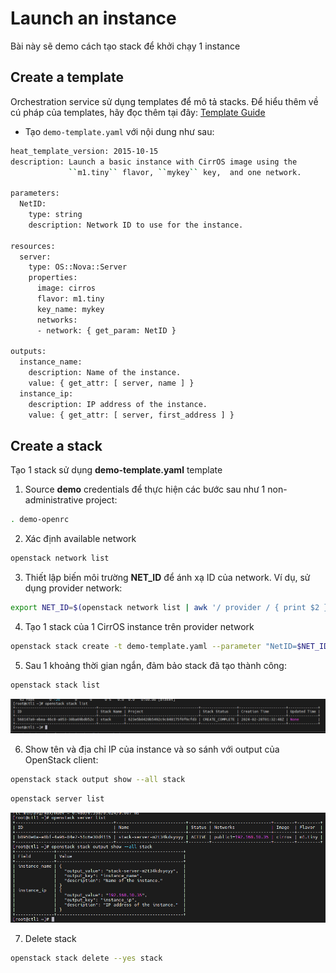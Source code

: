 # Launch an instance

Bài này sẽ demo cách tạo stack để khởi chạy 1 instance

## Create a template

Orchestration service sử dụng templates để mô tả stacks. Để hiểu thêm về cú pháp của templates, hãy đọc thêm tại đây: [Template Guide](https://docs.openstack.org/heat/latest/template_guide/index.html#template-guide)

- Tạo ```demo-template.yaml``` với nội dung như sau:

```sh
heat_template_version: 2015-10-15
description: Launch a basic instance with CirrOS image using the
             ``m1.tiny`` flavor, ``mykey`` key,  and one network.

parameters:
  NetID:
    type: string
    description: Network ID to use for the instance.

resources:
  server:
    type: OS::Nova::Server
    properties:
      image: cirros
      flavor: m1.tiny
      key_name: mykey
      networks:
      - network: { get_param: NetID }

outputs:
  instance_name:
    description: Name of the instance.
    value: { get_attr: [ server, name ] }
  instance_ip:
    description: IP address of the instance.
    value: { get_attr: [ server, first_address ] }
```

## Create a stack

Tạo 1 stack sử dụng **demo-template.yaml** template

1. Source **demo** credentials để thực hiện các bước sau như 1 non-administrative project:

```sh
. demo-openrc
```

2. Xác định available network

```sh
openstack network list
```

3. Thiết lập biến môi trường **NET_ID** để ánh xạ ID của network. Ví dụ, sử dụng provider network:

```sh
export NET_ID=$(openstack network list | awk '/ provider / { print $2 }')
```

4. Tạo 1 stack của 1 CirrOS instance trên provider network

```sh
openstack stack create -t demo-template.yaml --parameter "NetID=$NET_ID" stack
```

5. Sau 1 khoảng thời gian ngắn, đảm bảo stack đã tạo thành công:

```sh
openstack stack list
```

![](./images/Heat_1.png)

6. Show tên và địa chỉ IP của instance và so sánh với output của OpenStack client:

```sh
openstack stack output show --all stack
```

```sh
openstack server list
```

![](./images/Heat_2.png)

7. Delete stack

```sh
openstack stack delete --yes stack
```